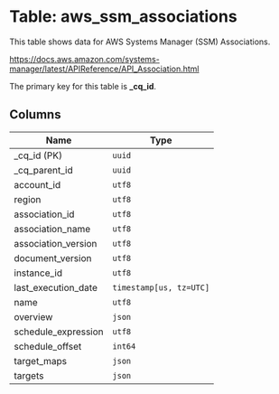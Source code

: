 # Table: aws_ssm_associations

This table shows data for AWS Systems Manager (SSM) Associations.

https://docs.aws.amazon.com/systems-manager/latest/APIReference/API_Association.html

The primary key for this table is **_cq_id**.

## Columns

| Name          | Type          |
| ------------- | ------------- |
|_cq_id (PK)|`uuid`|
|_cq_parent_id|`uuid`|
|account_id|`utf8`|
|region|`utf8`|
|association_id|`utf8`|
|association_name|`utf8`|
|association_version|`utf8`|
|document_version|`utf8`|
|instance_id|`utf8`|
|last_execution_date|`timestamp[us, tz=UTC]`|
|name|`utf8`|
|overview|`json`|
|schedule_expression|`utf8`|
|schedule_offset|`int64`|
|target_maps|`json`|
|targets|`json`|